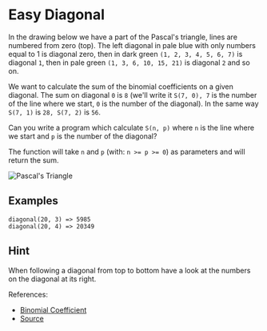 # Easy Diagonal

In the drawing below we have a part of the Pascal's triangle,
lines are numbered from zero (top). The left diagonal in pale
blue with only numbers equal to 1 is diagonal zero, then in
dark green `(1, 2, 3, 4, 5, 6, 7)` is diagonal `1`, then in
pale green `(1, 3, 6, 10, 15, 21)` is diagonal `2` and so on.

We want to calculate the sum of the binomial coefficients on
a given diagonal. The sum on diagonal `0` is `8` (we'll write
it `S(7, 0), 7` is the number of the line where we start, `0`
is the number of the diagonal). In the same way `S(7, 1)` is
`28, S(7, 2)` is `56`.

Can you write a program which calculate `S(n, p)` where `n`
is the line where we start and `p` is the number of the diagonal?

The function will take `n` and `p` (with: `n >= p >= 0`) as
parameters and will return the sum.

![Pascal's Triangle](https://upload.wikimedia.org/wikipedia/commons/0/0d/PascalTriangleAnimated2.gif)

## Examples

```text
diagonal(20, 3) => 5985
diagonal(20, 4) => 20349
```

## Hint

When following a diagonal from top to bottom have a look at
the numbers on the diagonal at its right.

References: 

*   [Binomial Coefficient](http://mathworld.wolfram.com/BinomialCoefficient.html)
*   [Source](https://www.codewars.com/kata/559b8e46fa060b2c6a0000bf/train/python)